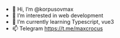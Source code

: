 - 👋 Hi, I’m @korpusovmax
- 👀 I’m interested in web development
- 🌱 I’m currently learning Typescript, vue3
- 📫 Telegram https://t.me/maxcrocus

<!---
korpusovmax/korpusovmax is a ✨ special ✨ repository because its `README.md` (this file) appears on your GitHub profile.
You can click the Preview link to take a look at your changes.
--->
